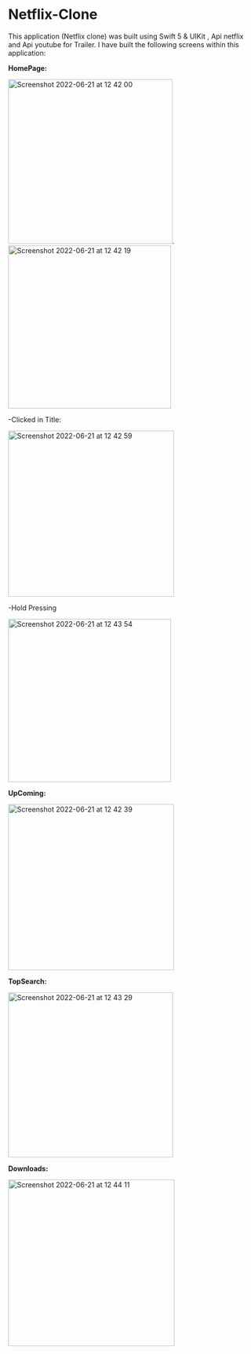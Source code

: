 # Netflix-Clone

This application (Netflix clone) was built using Swift 5 & UIKit , Api netflix and Api youtube for Trailer.
 I have built the following screens within this application:
 
**HomePage:**


<img width="335" alt="Screenshot 2022-06-21 at 12 42 00" src="https://user-images.githubusercontent.com/97193403/174800787-77e6c0b6-a543-4205-b746-2abc66e87e00.png">. <img width="332" alt="Screenshot 2022-06-21 at 12 42 19" src="https://user-images.githubusercontent.com/97193403/174801092-d54a9056-63e5-42a0-a8d5-5808eea41757.png">

-Clicked in Title:

<img width="338" alt="Screenshot 2022-06-21 at 12 42 59" src="https://user-images.githubusercontent.com/97193403/174803543-8e7c6666-735f-4dff-913d-c37011350a4c.png">


-Hold Pressing 

<img width="332" alt="Screenshot 2022-06-21 at 12 43 54" src="https://user-images.githubusercontent.com/97193403/174802391-ba0f642e-071b-4943-a19f-c2ad4a4cf9b4.png">




**UpComing:**

<img width="338" alt="Screenshot 2022-06-21 at 12 42 39" src="https://user-images.githubusercontent.com/97193403/174801648-26127c5c-d149-43de-8900-36a44e377a11.png">


**TopSearch:** 

<img width="336" alt="Screenshot 2022-06-21 at 12 43 29" src="https://user-images.githubusercontent.com/97193403/174801753-96cab5a0-a74d-4d1a-b173-a0310e439ecc.png">


**Downloads:**

<img width="339" alt="Screenshot 2022-06-21 at 12 44 11" src="https://user-images.githubusercontent.com/97193403/174802782-ff9cabd1-df79-455a-9321-91f9012be957.png">


